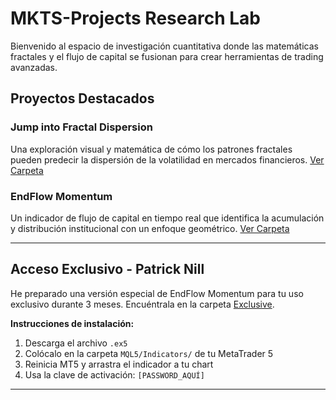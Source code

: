 # MKTS-Projects Research Lab

Bienvenido al espacio de investigación cuantitativa donde las matemáticas fractales y el flujo de capital se fusionan para crear herramientas de trading avanzadas.

## Proyectos Destacados

### Jump into Fractal Dispersion
Una exploración visual y matemática de cómo los patrones fractales pueden predecir la dispersión de la volatilidad en mercados financieros. [Ver Carpeta](./Jump_into_Fractal_Dispersion_Studio/)

### EndFlow Momentum
Un indicador de flujo de capital en tiempo real que identifica la acumulación y distribución institucional con un enfoque geométrico. [Ver Carpeta](./EndFlow_Momentum_Studio/)

---

## Acceso Exclusivo - Patrick Nill
He preparado una versión especial de EndFlow Momentum para tu uso exclusivo durante 3 meses. Encuéntrala en la carpeta [Exclusive](./Exclusive/Patrick_Nill/).

**Instrucciones de instalación:**
1. Descarga el archivo `.ex5`
2. Colócalo en la carpeta `MQL5/Indicators/` de tu MetaTrader 5
3. Reinicia MT5 y arrastra el indicador a tu chart
4. Usa la clave de activación: `[PASSWORD_AQUÍ]`

---

